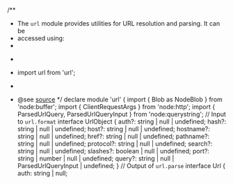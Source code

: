 /**
 * The `url` module provides utilities for URL resolution and parsing. It can be
 * accessed using:
 *
 * ```js
 * import url from 'url';
 * ```
 * @see [source](https://github.com/nodejs/node/blob/v18.0.0/lib/url.js)
 */
declare module 'url' {
    import { Blob as NodeBlob } from 'node:buffer';
    import { ClientRequestArgs } from 'node:http';
    import { ParsedUrlQuery, ParsedUrlQueryInput } from 'node:querystring';
    // Input to `url.format`
    interface UrlObject {
        auth?: string | null | undefined;
        hash?: string | null | undefined;
        host?: string | null | undefined;
        hostname?: string | null | undefined;
        href?: string | null | undefined;
        pathname?: string | null | undefined;
        protocol?: string | null | undefined;
        search?: string | null | undefined;
        slashes?: boolean | null | undefined;
        port?: string | number | null | undefined;
        query?: string | null | ParsedUrlQueryInput | undefined;
    }
    // Output of `url.parse`
    interface Url {
        auth: string | null;
 